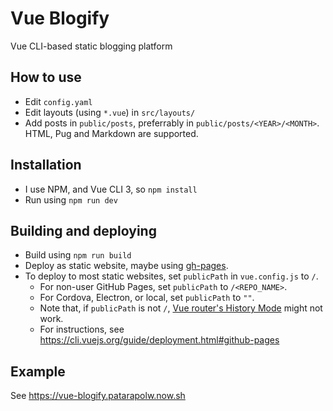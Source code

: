 # Vue Blogify

Vue CLI-based static blogging platform

## How to use

- Edit `config.yaml`
- Edit layouts (using `*.vue`) in `src/layouts/`
- Add posts in `public/posts`, preferrably in `public/posts/<YEAR>/<MONTH>`. HTML, Pug and Markdown are supported.

## Installation

- I use NPM, and Vue CLI 3, so `npm install`
- Run using `npm run dev`

## Building and deploying

- Build using `npm run build`
- Deploy as static website, maybe using [gh-pages](https://www.npmjs.com/package/gh-pages).
- To deploy to most static websites, set `publicPath` in `vue.config.js` to `/`.
    - For non-user GitHub Pages, set `publicPath` to `/<REPO_NAME>`.
    - For Cordova, Electron, or local, set `publicPath` to `""`.
    - Note that, if `publicPath` is not `/`, [Vue router's History Mode](https://router.vuejs.org/guide/essentials/history-mode.html) might not work.
    - For instructions, see <https://cli.vuejs.org/guide/deployment.html#github-pages>

## Example

See <https://vue-blogify.patarapolw.now.sh>
